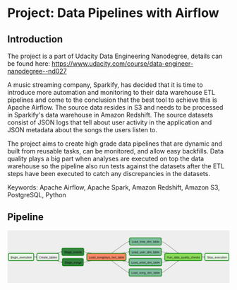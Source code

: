 # Project: Data Pipelines with Airflow
## Introduction
The project is a part of Udacity Data Engineering Nanodegree, details can be found here: https://www.udacity.com/course/data-engineer-nanodegree--nd027

A music streaming company, Sparkify, has decided that it is time to introduce more automation and monitoring to their data warehouse ETL pipelines and come to the conclusion that the best tool to achieve this is Apache Airflow. The source data resides in S3 and needs to be processed in Sparkify's data warehouse in Amazon Redshift. The source datasets consist of JSON logs that tell about user activity in the application and JSON metadata about the songs the users listen to.

The project aims to create high grade data pipelines that are dynamic and built from reusable tasks, can be monitored, and allow easy backfills. Data quality plays a big part when analyses are executed on top the data warehouse so the pipeline also run tests against the datasets after the ETL steps have been executed to catch any discrepancies in the datasets.

Keywords: Apache Airflow, Apache Spark, Amazon Redshift, Amazon S3, PostgreSQL, Python

## Pipeline
![](img/dag.png)